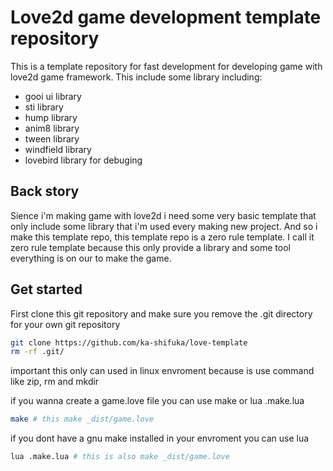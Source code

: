 # Love2d game development template repository
This is a template repository for fast development for developing game with love2d game framework. This include some library including: 

- gooi ui library
- sti library
- hump library
- anim8 library
- tween library
- windfield library 
- lovebird library for debuging

## Back story
Sience i'm making game with love2d i need some very basic template that only include some library that i'm used every making new project. And so i make this template repo, this template repo is a zero rule template. I call it zero rule template because this only provide a library and some tool everything is on our to make the game.

## Get started
First clone this git repository and make sure you remove the .git directory for your own git repository

```bash
git clone https://github.com/ka-shifuka/love-template
rm -rf .git/
```


important this only can used in linux envroment because is use command like
zip, rm and mkdir

if you wanna create a game.love file you can use make or lua .make.lua
```bash
make # this make _dist/game.love
```
if you dont have a gnu make installed in your envroment you can use lua
```bash
lua .make.lua # this is also make _dist/game.love
```
